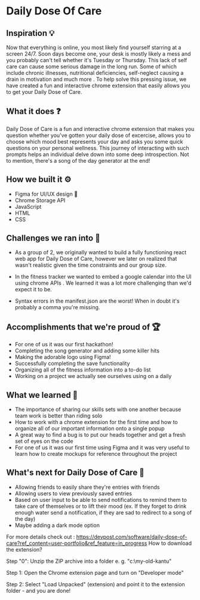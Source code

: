 # Daily Dose Of Care 
## Inspiration 💡
Now that everything is online, you most likely find yourself starring at a screen 24/7. Soon days become one, your desk is mostly likely a mess and you probably can't tell whether it's Tuesday or Thursday. This lack of self care can cause some serious damage in the long run. Some of which include chronic illnesses, nutritional deficiencies, self-neglect causing a drain in motivation and much more . To help solve this pressing issue, we have created a fun and interactive chrome extension that easily allows you to get your Daily Dose of Care. 

## What it does ❓
Daily Dose of Care is a fun and interactive chrome extension that makes you question whether you've gotten your daily dose of excercise, allows you to choose which mood best represents your day and asks you some quick questions on your personal wellness. This journey of interacting with such prompts helps an individual delve down into some deep introspection. Not to mention, there's a song of the day generator at the end! 

## How we built it ⚙️
* Figma for UI/UX design 🎨
* Chrome Storage API
* JavaScript
* HTML
* CSS

## Challenges we ran into 🤔
* As a group of 2, we originally wanted to build a fully functioning react web app for Daily Dose of Care, however we later on realized that wasn't realistic given the time constraints and our group size. 

* In the fitness tracker we wanted to embed a google calendar into the UI using chrome APIs . We learned it was a lot more challenging than we'd expect it to be. 

* Syntax errors in the manifest.json are the worst! When in doubt it's probably a comma you're missing. 

## Accomplishments that we're proud of 🏆
* For one of us it was our first hackathon! 
* Completing the song generator and adding some killer hits
* Making the adorable logo using Figma! 
* Successfully completing the save functionality
* Organizing all of the fitness information into a to-do list
* Working on a project we actually see ourselves using on a daily 

## What we learned 📖
* The importance of sharing our skills sets with one another because team work is better than riding solo
* How to work with a chrome extension for the first time and how to organize all of our important information onto a single popup
* A great way to find a bug is to put our heads together and get a fresh set of eyes on the code
* For one of us it was our first time using Figma and it was very useful to learn how to create mockups for reference throughout the project


## What's next for Daily Dose of Care 💯
* Allowing friends to easily share they're entries with friends 
* Allowing users to view previously saved entries 
* Based on user input to be able to send notifications to remind them to take care of themselves or to lift their mood (ex. If they forget to drink enough water send a notification, if they are sad to redirect to a song of the day)
* Maybe adding a dark mode option 

For more details check out : https://devpost.com/software/daily-dose-of-care?ref_content=user-portfolio&ref_feature=in_progress
How to download the extension?

Step "0": Unzip the ZIP archive into a folder e. g. "c:\my-old-kantu"

Step 1: Open the Chrome extension page and turn on "Developer mode"

Step 2: Select "Load Unpacked" (extension) and point it to the extension folder - and you are done!
